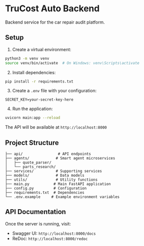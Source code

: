 # TruCost Auto Backend

Backend service for the car repair audit platform.

## Setup

1. Create a virtual environment:
```bash
python3 -m venv venv
source venv/bin/activate  # On Windows: venv\Scripts\activate
```

2. Install dependencies:
```bash
pip install -r requirements.txt
```

3. Create a `.env` file with your configuration:
```env
SECRET_KEY=your-secret-key-here
```

4. Run the application:
```bash
uvicorn main:app --reload
```

The API will be available at `http://localhost:8000`

## Project Structure

```
├── api/                # API endpoints
├── agents/            # Smart agent microservices
│   ├── quote_parser/
│   └── parts_research/
├── services/          # Supporting services
├── models/            # Data models
├── utils/             # Utility functions
├── main.py           # Main FastAPI application
├── config.py         # Configuration
├── requirements.txt  # Dependencies
└── .env.example     # Example environment variables
```

## API Documentation

Once the server is running, visit:
- Swagger UI: `http://localhost:8000/docs`
- ReDoc: `http://localhost:8000/redoc` 